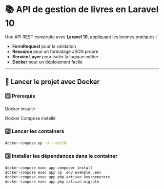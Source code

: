 # 📚 API de gestion de livres en Laravel 10 

Une API REST construite avec **Laravel 10**, appliquant les bonnes pratiques :
- **FormRequest** pour la validation
- **Resource** pour un formatage JSON propre
- **Service Layer** pour isoler la logique métier
- **Docker** pour un déploiement facile

---

## 🚀 Lancer le projet avec Docker

### 1️⃣ Prérequis

Docker installé

Docker Compose installé

### 2️⃣ Lancer les containers
```bash
docker-compose up -d --build

```
### 3️⃣ Installer les dépendances dans le container
```bash
docker-compose exec app composer install
docker-compose exec app cp .env.exemple .env
docker-compose exec app php artisan key:generate
docker-compose exec app php artisan migrate

```

